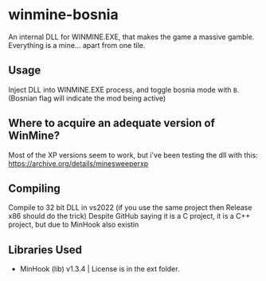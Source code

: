 # winmine-bosnia
An internal DLL for WINMINE.EXE, that makes the game a massive gamble. Everything is a mine... apart from one tile.

## Usage
Inject DLL into WINMINE.EXE process, and toggle bosnia mode with `B`. (Bosnian flag will indicate the mod being active)

## Where to acquire an adequate version of WinMine?
Most of the XP versions seem to work, but i've been testing the dll with this:<br>
https://archive.org/details/minesweeperxp

## Compiling
Compile to 32 bit DLL in vs2022 (if you use the same project then Release x86 should do the trick)
Despite GitHub saying it is a C project, it is a C++ project, but due to MinHook also existin

## Libraries Used
 - MinHook (lib) v1.3.4 | License is in the ext folder.
